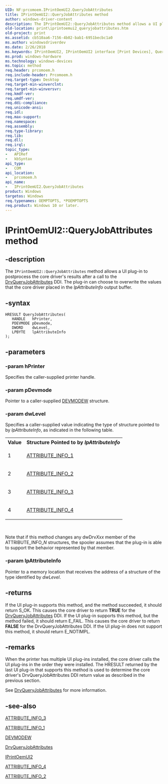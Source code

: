 ```yaml
---
UID: NF:prcomoem.IPrintOemUI2.QueryJobAttributes
title: IPrintOemUI2::QueryJobAttributes method
author: windows-driver-content
description: The IPrintOemUI2::QueryJobAttributes method allows a UI plug-in to postprocess the core driver's results after a call to the DrvQueryJobAttributes DDI.
old-location: print\iprintoemui2_queryjobattributes.htm
old-project: print
ms.assetid: cb510aa6-7156-4b02-bab1-6951becbc1a0
ms.author: windowsdriverdev
ms.date: 2/26/2018
ms.keywords: IPrintOemUI2, IPrintOemUI2 interface [Print Devices], QueryJobAttributes method, IPrintOemUI2::QueryJobAttributes, QueryJobAttributes method [Print Devices], QueryJobAttributes method [Print Devices], IPrintOemUI2 interface, QueryJobAttributes,IPrintOemUI2.QueryJobAttributes, prcomoem/IPrintOemUI2::QueryJobAttributes, print.iprintoemui2_queryjobattributes, print_unidrv-pscript_ui_5c5f2adc-9410-428b-89b5-39925c7fb8f9.xml
ms.prod: windows-hardware
ms.technology: windows-devices
ms.topic: method
req.header: prcomoem.h
req.include-header: Prcomoem.h
req.target-type: Desktop
req.target-min-winverclnt: 
req.target-min-winversvr: 
req.kmdf-ver: 
req.umdf-ver: 
req.ddi-compliance: 
req.unicode-ansi: 
req.idl: 
req.max-support: 
req.namespace: 
req.assembly: 
req.type-library: 
req.lib: 
req.dll: 
req.irql: 
topic_type:
-	APIRef
-	kbSyntax
api_type:
-	COM
api_location:
-	prcomoem.h
api_name:
-	IPrintOemUI2.QueryJobAttributes
product: Windows
targetos: Windows
req.typenames: OEMPTOPTS, *POEMPTOPTS
req.product: Windows 10 or later.
---
```


# IPrintOemUI2::QueryJobAttributes method


## -description


The <code>IPrintOemUI2::QueryJobAttributes</code> method allows a UI plug-in to postprocess the core driver's results after a call to the <a href="..\winddiui\nf-winddiui-drvqueryjobattributes.md">DrvQueryJobAttributes</a> DDI. The plug-in can choose to overwrite the values that the core driver placed in the <i>lpAttributeInfo</i> output buffer.


## -syntax


````
HRESULT QueryJobAttributes(
   HANDLE   hPrinter,
   PDEVMODE pDevmode,
   DWORD    dwLevel,
   LPBYTE   lpAttributeInfo
);
````


## -parameters




### -param hPrinter

Specifies the caller-supplied printer handle.


### -param pDevmode

Pointer to a caller-supplied <a href="https://msdn.microsoft.com/library/windows/hardware/ff552837">DEVMODEW</a> structure.


### -param dwLevel

Specifies a caller-supplied value indicating the type of structure pointed to by <i>lpAttributeInfo</i>, as indicated in the following table.

<table>
<tr>
<th>Value</th>
<th>Structure Pointed to by <i>lpAttributeInfo</i></th>
</tr>
<tr>
<td>
1

</td>
<td>

<a href="..\winddiui\ns-winddiui-_attribute_info_1.md">ATTRIBUTE_INFO_1</a>


</td>
</tr>
<tr>
<td>
2

</td>
<td>

<a href="..\winddiui\ns-winddiui-_attribute_info_2.md">ATTRIBUTE_INFO_2</a>


</td>
</tr>
<tr>
<td>
3

</td>
<td>

<a href="..\winsplp\ns-winsplp-_attribute_info_3.md">ATTRIBUTE_INFO_3</a>


</td>
</tr>
<tr>
<td>
4

</td>
<td>

<a href="..\winsplp\ns-winsplp-_attribute_info_4.md">ATTRIBUTE_INFO_4</a>


</td>
</tr>
</table>
 

Note that if this method changes any dwDrv<i>Xxx</i> member of the ATTRIBUTE_INFO_<i>N</i> structures, the spooler assumes that the plug-in is able to support the behavior represented by that member.


### -param lpAttributeInfo

Pointer to a memory location that receives the address of a structure of the type identified by <i>dwLevel</i>.


## -returns



If the UI plug-in supports this method, and the method succeeded, it should return S_OK. This causes the core driver to return <b>TRUE</b> for the <a href="..\winddiui\nf-winddiui-drvqueryjobattributes.md">DrvQueryJobAttributes</a> DDI. If the UI plug-in supports this method, but the method failed, it should return E_FAIL. This causes the core driver to return <b>FALSE</b> for the DrvQueryJobAttributes DDI. If the UI plug-in does not support this method, it should return E_NOTIMPL.




## -remarks



When the printer has multiple UI plug-ins installed, the core driver calls the UI plug-ins in the order they were installed. The HRESULT returned by the last UI plug-in that supports this method is used to determine the core driver's DrvQueryJobAttributes DDI return value as described in the previous section.

See <a href="..\winddiui\nf-winddiui-drvqueryjobattributes.md">DrvQueryJobAttributes</a> for more information.




## -see-also

<a href="..\winsplp\ns-winsplp-_attribute_info_3.md">ATTRIBUTE_INFO_3</a>



<a href="..\winddiui\ns-winddiui-_attribute_info_1.md">ATTRIBUTE_INFO_1</a>



<a href="https://msdn.microsoft.com/library/windows/hardware/ff552837">DEVMODEW</a>



<a href="..\winddiui\nf-winddiui-drvqueryjobattributes.md">DrvQueryJobAttributes</a>



<a href="..\prcomoem\nn-prcomoem-iprintoemui2.md">IPrintOemUI2</a>



<a href="..\winsplp\ns-winsplp-_attribute_info_4.md">ATTRIBUTE_INFO_4</a>



<a href="..\winddiui\ns-winddiui-_attribute_info_2.md">ATTRIBUTE_INFO_2</a>



 

 


